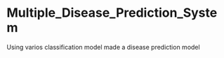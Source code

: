 # Multiple_Disease_Prediction_System
 Using varios classification model made a disease prediction model
